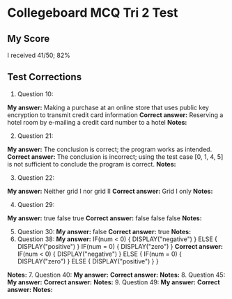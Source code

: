 # Collegeboard MCQ Tri 2 Test 


## My Score

I received 41/50; 82% 

## Test Corrections 

1. Question 10: 

**My answer:** Making a purchase at an online store that uses public key encryption to transmit credit card information
**Correct answer:** Reserving a hotel room by e-mailing a credit card number to a hotel
**Notes:** 


2. Question 21: 

**My answer:** The conclusion is correct; the program works as intended.
**Correct answer:** The conclusion is incorrect; using the test case [0, 1, 4, 5] is not sufficient to conclude the program is correct.
**Notes:**


3. Question 22: 

**My answer:** Neither grid I nor grid II
**Correct answer:** Grid I only
**Notes:**

4. Question 29: 

**My answer:** true false true
**Correct answer:** false false false 
**Notes:**

5. Question 30: 
**My answer:** false
**Correct answer:** true 
**Notes:**
6. Question 38: 
**My answer:**
IF(num < 0)
{
DISPLAY("negative")
}
ELSE
{
DISPLAY("positive")
}
IF(num = 0)
{
DISPLAY("zero")
}
**Correct answer:**
IF(num < 0)
{
DISPLAY("negative")
}
ELSE
{
IF(num = 0)
{
DISPLAY("zero")
}
ELSE
{
DISPLAY("positive")
}
}

**Notes:**
7. Question 40: 
**My answer:**
**Correct answer:**
**Notes:**
8. Question 45: 
**My answer:**
**Correct answer:**
**Notes:**
9. Question 49: 
**My answer:**
**Correct answer:**
**Notes:**